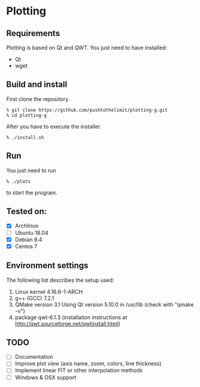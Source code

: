 # Plotting

## Requirements
Plotting is based on Qt and QWT.
You just need to have installed:
* Qt
* wget
 
## Build and install

First clone the repository.
	
	% git clone https://github.com/pushtothelimit/plotting-g.git
	% cd plotting-g
	
After you have to execute the installer.

	% ./install.sh
	
## Run
You just need to run 

	% ./plots

to start the program.

## Tested on:

- [x] Archlinux
- [ ] Ubuntu 18.04
- [x] Debian 9.4
- [x] Centos 7
 
## Environment settings
The following list describes the setup used:
1) Linux kernel 4.16.6-1-ARCH
2) g++ (GCC) 7.2.1
3) QMake version 3.1 Using Qt version 5.10.0 in /usr/lib (check with "qmake -v")
4) package qwt-6.1.3 (installation instructions at http://qwt.sourceforge.net/qwtinstall.html)


## TODO
- [ ] Documentation
- [ ] Improve plot view (axis name, zoom, colors, line thickness)
- [ ] Implement linear FIT or other interpolation methods
- [ ] Windows & OSX support
